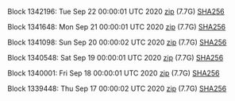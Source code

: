 Block 1342196: Tue Sep 22 00:00:01 UTC 2020 [zip](https://dash-bootstrap.ams3.digitaloceanspaces.com/mainnet/2020-09-22/bootstrap.dat.zip) (7.7G) [SHA256](https://dash-bootstrap.ams3.digitaloceanspaces.com/mainnet/2020-09-22/sha256.txt)

Block 1341648: Mon Sep 21 00:00:01 UTC 2020 [zip](https://dash-bootstrap.ams3.digitaloceanspaces.com/mainnet/2020-09-21/bootstrap.dat.zip) (7.7G) [SHA256](https://dash-bootstrap.ams3.digitaloceanspaces.com/mainnet/2020-09-21/sha256.txt)

Block 1341098: Sun Sep 20 00:00:02 UTC 2020 [zip](https://dash-bootstrap.ams3.digitaloceanspaces.com/mainnet/2020-09-20/bootstrap.dat.zip) (7.7G) [SHA256](https://dash-bootstrap.ams3.digitaloceanspaces.com/mainnet/2020-09-20/sha256.txt)

Block 1340548: Sat Sep 19 00:00:01 UTC 2020 [zip](https://dash-bootstrap.ams3.digitaloceanspaces.com/mainnet/2020-09-19/bootstrap.dat.zip) (7.7G) [SHA256](https://dash-bootstrap.ams3.digitaloceanspaces.com/mainnet/2020-09-19/sha256.txt)

Block 1340001: Fri Sep 18 00:00:01 UTC 2020 [zip](https://dash-bootstrap.ams3.digitaloceanspaces.com/mainnet/2020-09-18/bootstrap.dat.zip) (7.7G) [SHA256](https://dash-bootstrap.ams3.digitaloceanspaces.com/mainnet/2020-09-18/sha256.txt)

Block 1339448: Thu Sep 17 00:00:02 UTC 2020 [zip](https://dash-bootstrap.ams3.digitaloceanspaces.com/mainnet/2020-09-17/bootstrap.dat.zip) (7.7G) [SHA256](https://dash-bootstrap.ams3.digitaloceanspaces.com/mainnet/2020-09-17/sha256.txt)
